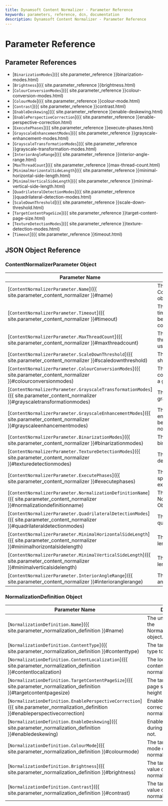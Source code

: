 ```yaml
---
title: Dynamsoft Content Normalizer - Parameter Reference
keywords: parameters, reference, dcn, documentation
description: Dynamsoft Content Normalizer - Parameter Reference
---
```


# Parameter Reference

## Parameter References

- [`BinarizationModes`]({{ site.parameter_reference }}binarization-modes.html)
- [`Brightness`]({{ site.parameter_reference }}brightness.html)
- [`ColourConversionModes`]({{ site.parameter_reference }}colour-conversion-modes.html)
- [`ColourMode`]({{ site.parameter_reference }}colour-mode.html)
- [`Contrast`]({{ site.parameter_reference }}contrast.html)
- [`EnableDeskewing`]({{ site.parameter_reference }}enable-deskewing.html)
- [`EnablePerspectiveCorrection`]({{ site.parameter_reference }}enable-perspective-correction.html)
- [`ExecutePhases`]({{ site.parameter_reference }}execute-phases.html)
- [`GrayscaleEnhancementModes`]({{ site.parameter_reference }}grayscale-enhancement-modes.html)
- [`GrayscaleTransformationModes`]({{ site.parameter_reference }}grayscale-transformation-modes.html)
- [`InteriorAngleRange`]({{ site.parameter_reference }}interior-angle-range.html)
- [`MaxThreadCount`]({{ site.parameter_reference }}max-thread-count.html)
- [`MinimalHorizontalSideLength`]({{ site.parameter_reference }}minimal-horizontal-side-length.html)
- [`MinimalVerticalSideLength`]({{ site.parameter_reference }}minimal-vertical-side-length.html)
- [`QuadrilateralDetectionModes`]({{ site.parameter_reference }}quadrilateral-detection-modes.html)
- [`ScaleDownThreshold`]({{ site.parameter_reference }}scale-down-threshold.html)
- [`TargetContentPageSize`]({{ site.parameter_reference }}target-content-page-size.html)
- [`TextureDetectionModes`]({{ site.parameter_reference }}texture-detection-modes.html)
- [`Timeout`]({{ site.parameter_reference }}timeout.html)


## JSON Object Reference
### ContentNormalizerParameter Object

| Parameter Name | Description |
| -------------- | ----------- |
| [`ContentNormalizerParameter.Name`]({{ site.parameter_content_normalizer }}#name) | The unique name of the ContentNormalizerParameter object. |
| [`ContentNormalizerParameter.Timeout`]({{ site.parameter_content_normalizer }}#timeout) | The maximum amount of time (in milliseconds) should be spent on normalizing the content per page. |
| [`ContentNormalizerParameter.MaxThreadCount`]({{ site.parameter_content_normalizer }}#maxthreadcount) | The maximum number of threads the algorithm will use to normalize content. |
| [`ContentNormalizerParameter.ScaleDownThreshold`]({{ site.parameter_content_normalizer }}#scaledownthreshold) | The threshold for the image shrinking. |
| [`ContentNormalizerParameter.ColourConversionModes`]({{ site.parameter_content_normalizer }}#colourconversionmodes) | The mode array for converting a colour image to a grayscale image. |
| [`ContentNormalizerParameter.GrayscaleTransformationModes`]({{ site.parameter_content_normalizer }}#grayscaletransformationmodes) | The mode array for the grayscale image conversion. |
| [`ContentNormalizerParameter.GrayscaleEnhancementModes`]({{ site.parameter_content_normalizer }}#grayscaleenhancementmodes) | The mode array for the enhancing grayscale image before content normalization. |
| [`ContentNormalizerParameter.BinarizationModes`]({{ site.parameter_content_normalizer }}#binarizationmodes) | The mode array for binarization. |
| [`ContentNormalizerParameter.TextureDetectionModes`]({{ site.parameter_content_normalizer }}#texturedetectionmodes) | The mode array for texture detection. |
| [`ContentNormalizerParameter.ExecutePhases`]({{ site.parameter_content_normalizer }}#executephases) | The string array for specifying the phase(s) to be executed. |
| [`ContentNormalizerParameter.NormalizationDefinitionName`]({{ site.parameter_content_normalizer }}#normalizationdefinitionname) | The name of a NormalizationDefinition Object. |
| [`ContentNormalizerParameter.QuadrilateralDetectionModes`]({{ site.parameter_content_normalizer }}#quadrilateraldetectionmodes) | The mode array for quadrilateral detection. |
| [`ContentNormalizerParameter.MinimalHorizontalSideLength`]({{ site.parameter_content_normalizer }}#minimalhorizontalsidelength) | The minimal horizontal side length of the quadrilateral. |
| [`ContentNormalizerParameter.MinimalVerticalSideLength`]({{ site.parameter_content_normalizer }}#minimalverticalsidelength) | The minimal vertical side length of the quadrilateral. |
| [`ContentNormalizerParameter.InteriorAngleRange`]({{ site.parameter_content_normalizer }}#interioranglerange) | The quadrilateral interior angle range. |


### NormalizationDefinition Object

| Parameter Name | Description |
| -------------- | ----------- |
| [`NormalizationDefinition.Name`]({{ site.parameter_normalization_definition }}#name) | The unique name of the NormalizationDefinition object. |
| [`NormalizationDefinition.ContentType`]({{ site.parameter_normalization_definition }}#contenttype) | The target content type to be normalized. | 
| [`NormalizationDefinition.ContentLocalization`]({{ site.parameter_normalization_definition }}#contentlocalization) | The localization of content to be normalized. | 
| [`NormalizationDefinition.TargetContentPageSize`]({{ site.parameter_normalization_definition }}#targetcontentpagesize) | The target content page size (width x height in millimeters). | 
| [`NormalizationDefinition.EnablePerspectiveCorrection`]({{ site.parameter_normalization_definition }}#enableperspectivecorrection) | Enable perspective correction during normalization or not. | 
| [`NormalizationDefinition.EnableDeskewing`]({{ site.parameter_normalization_definition }}#enabledeskewing) | Enable de-skewing during normalization or not. | 
| [`NormalizationDefinition.ColourMode`]({{ site.parameter_normalization_definition }}#colourmode) | The target colour mode of the final normalized image. | 
| [`NormalizationDefinition.Brightness`]({{ site.parameter_normalization_definition }}#brightness) | The target brightness value of the final normalized image. | 
| [`NormalizationDefinition.Contrast`]({{ site.parameter_normalization_definition }}#contrast) | The target contrast value of the final normalized image. | 
